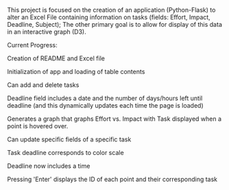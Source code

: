 This project is focused on the creation of an application (Python-Flask) to alter an Excel File containing information on tasks (fields: Effort, Impact, 
Deadline, Subject); The other primary goal is to allow for display of this data in an interactive graph (D3).

Current Progress:

Creation of README and Excel file

Initialization of app and loading of table contents

Can add and delete tasks

Deadline field includes a date and the number of days/hours left until deadline (and this dynamically updates each time the page is loaded)

Generates a graph that graphs Effort vs. Impact with Task displayed when a point is hovered over.

Can update specific fields of a specific task

Task deadline corresponds to color scale

Deadline now includes a time

Pressing 'Enter' displays the ID of each point and their corresponding task
